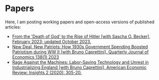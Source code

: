 # Papers

Here, I am posting working papers and open-access versions of published articles: 
- [From the 'Death of God' to the Rise of Hitler [with Sascha O. Becker], February 2023; updated October 2023.](URL)
- [New Deal, New Patriots: How 1930s Government Spending Boosted Patriotism during WW II [with Bruno Caprettini], Quarterly Journal of Economics 138(1) 2023](URL)
- [Rage Against the Machines: Labor-Saving Technology and Unrest in Industrializing England [with Bruno Caprettini], American Economic Review: Insights 2 (2020): 305-20.](URL)

